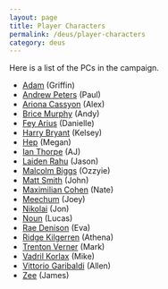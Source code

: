 ```yaml
---
layout: page
title: Player Characters
permalink: /deus/player-characters
category: deus
---
```

Here is a list of the PCs in the campaign.

* [Adam](char-public-griffin) (Griffin)
* [Andrew Peters](char-public-paul) (Paul)
* [Ariona Cassyon](char-public-alex) (Alex)
* [Brice Murphy](char-public-andy) (Andy)
* [Fey Arius](char-public-danielle) (Danielle)
* [Harry Bryant](char-public-kelsey) (Kelsey)
* [Hep](char-public-megan) (Megan)
* [Ian Thorpe](char-public-aj) (AJ)
* [Laiden Rahu](char-public-jason) (Jason)
* [Malcolm Biggs](char-public-ozzyie) (Ozzyie)
* [Matt Smith](char-public-john) (John)
* [Maximilian Cohen](char-public-nate) (Nate)
* [Meechum](char-public-joey) (Joey)
* [Nikolai](char-public-jon) (Jon)
* [Noun](char-public-lucas) (Lucas)
* [Rae Denison](char-public-eva) (Eva)
* [Ridge Kilgerren](char-public-athena) (Athena)
* [Trenton Verner](char-public-mark) (Mark)
* [Vadril Korlax](char-public-mike) (Mike)
* [Vittorio Garibaldi](char-public-allen) (Allen)
* [Zee](char-public-james) (James)
